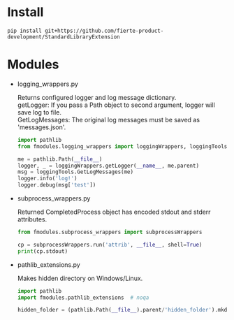 # Install
`pip install git+https://github.com/fierte-product-development/StandardLibraryExtension`

# Modules
* logging_wrappers.py

	Returns configured logger and log message dictionary.  
	getLogger: If you pass a Path object to second argument, logger will save log to file.  
	GetLogMessages: The original log messages must be saved as 'messages.json'.  
	```python
	import pathlib
	from fmodules.logging_wrappers import loggingWrappers, loggingTools

	me = pathlib.Path(__file__)
	logger, _ = loggingWrappers.getLogger(__name__, me.parent)
	msg = loggingTools.GetLogMessages(me)
	logger.info('log!')
	logger.debug(msg['test'])
	```

* subprocess_wrappers.py

	Returned CompletedProcess object has encoded stdout and stderr attributes.  
	```python
	from fmodules.subprocess_wrappers import subprocessWrappers

	cp = subprocessWrappers.run('attrib', __file__, shell=True)
	print(cp.stdout)
	```

* pathlib_extensions.py

	Makes hidden directory on Windows/Linux.  
	```python
	import pathlib
	import fmodules.pathlib_extensions  # noqa

	hidden_folder = (pathlib.Path(__file__).parent/'hidden_folder').mkdir_hidden()
	```
